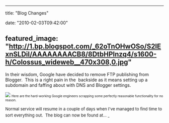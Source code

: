 
---
title: "Blog Changes"

date: "2010-02-03T09:42:00"

featured_image: "http://1.bp.blogspot.com/_62oTnOHwOSo/S2lExnSLDiI/AAAAAAAACB8/8DtbHPInzq4/s1600-h/Colossus_wideweb__470x308,0.jpg"
---


In their wisdom, Google have decided to remove FTP publishing from Blogger.  This is a right pain in the  backside as it means setting up a subdomain and faffing about with DNS and Blogger settings.

<a href="http://1.bp.blogspot.com/_62oTnOHwOSo/S2lExnSLDiI/AAAAAAAACB8/8DtbHPInzq4/s1600-h/Colossus_wideweb__470x308,0.jpg"><img src="http://1.bp.blogspot.com/_62oTnOHwOSo/S2lExnSLDiI/AAAAAAAACB8/8DtbHPInzq4/s320/Colossus_wideweb__470x308,0.jpg"/></a> <span style="font-size: x-small;">Here are the hard-working Google engineers scrapping some perfectly reasonable functionality for no reason.</span>

<span style="font-size: x-small;"><span style="font-size: small;">Normal service will resume in a couple of days when I've managed to find time to sort everything out.  The blog can now be found at...</span></span>
<span style="font-size: x-small;"><a href="http://blog.danandtheduke.co.uk/"><span style="font-size: large;"> </span></a> </span></span>